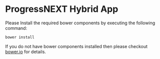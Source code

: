 # ProgressNEXT Hybrid App


Please Install the required bower components by executing the following command:

    bower install

If you do not have bower components installed then please checkout [bower.io](bower.io) for details.
